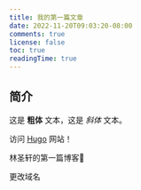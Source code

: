 ```yaml
---
title: 我的第一篇文章
date: 2022-11-20T09:03:20-08:00
comments: true
license: false
toc: true
readingTime: true
---
```

## 简介

这是 **粗体** 文本，这是 *斜体* 文本。

访问 [Hugo](https://gohugo.io) 网站！

林圣轩的第一篇博客🌚

更改域名
